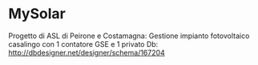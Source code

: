 # MySolar
Progetto di ASL di Peirone e Costamagna: Gestione impianto fotovoltaico casalingo con 1 contatore GSE e 1 privato
Db: http://dbdesigner.net/designer/schema/167204
